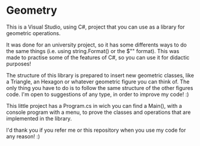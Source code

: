 # Geometry
This is a Visual Studio, using C#, project that you can use as a library for geometric operations. 

It was done for an university project, so it has some differents ways to do the same things (i.e. using string.Format() or the $"" format). This was made to practise some of the features of C#, so you can use it for didactic purposes!

The structure of this library is prepared to insert new geometric classes, like a Triangle, an Hexagon or whatever geometric figure you can think of. The only thing you have to do is to follow the same structure of the other figures code. I'm open to suggestions of any type, in order to improve my code! :)

This little project has a Program.cs in wich you can find a Main(), with a console program with a menu, to prove the classes and operations that are implemented in the library.

I'd thank you if you refer me or this repository when you use my code for any reason! :)

